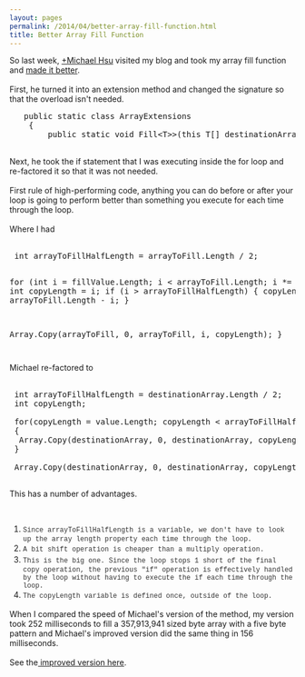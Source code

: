 ```yaml
---
layout: pages
permalink: /2014/04/better-array-fill-function.html
title: Better Array Fill Function
---
```

So last week, <a class="g-profile" href="https://plus.google.com/113579231183226302374" target="_blank">+Michael Hsu</a>&nbsp;visited my blog and took my array fill function and <a href="https://github.com/mykohsu/Extensions/blob/master/ArrayExtensions.cs">made it better</a>.<br />
<br />
First, he turned it into an extension method and changed the signature so that the overload isn't needed. <br />
<pre >   public static class ArrayExtensions
    {
        public static void Fill&lt;T&gt;&gt;(this T[] destinationArray, params T[] value)
</pre>
<br />
Next, he took the if statement that I was executing inside the for loop and re-factored it so that it was not needed. <br />
<br />
First rule of high-performing code, anything you can do before or after your loop is going to perform better than something you execute for each time through the loop.<br />
<br />
Where I had<br />
<br />
<pre> int arrayToFillHalfLength = arrayToFill.Length / 2;

 for (int i = fillValue.Length; i &lt; arrayToFill.Length; i *= 2)
 {
  int copyLength = i;
  if (i &gt; arrayToFillHalfLength)
  {
   copyLength = arrayToFill.Length - i;
  }

  Array.Copy(arrayToFill, 0, arrayToFill, i, copyLength);
 }
</pre>
<pre></pre>
Michael re-factored to
<br />
<br />
<pre> int arrayToFillHalfLength = destinationArray.Length / 2;
 int copyLength;

 for(copyLength = value.Length; copyLength &lt; arrayToFillHalfLength; copyLength &lt;&lt;= 1)
 {
  Array.Copy(destinationArray, 0, destinationArray, copyLength, copyLength);
 }

 Array.Copy(destinationArray, 0, destinationArray, copyLength, destinationArray.Length - copyLength);

</pre>
This has a number of advantages.

<br />
<ol>
<li><span style="color: #333333; font-family: Consolas, Liberation Mono, Courier, monospace;"><span style="font-size: 12px; line-height: 18px;">Since arrayToFillHalfLength is a variable, we don't have to look up the array length property each time through the loop.</span></span></li>
<li><span style="color: #333333; font-family: Consolas, Liberation Mono, Courier, monospace;"><span style="font-size: 12px; line-height: 18px;">A bit shift operation is cheaper than a multiply operation.</span></span></li>
<li><span style="color: #333333; font-family: Consolas, Liberation Mono, Courier, monospace;"><span style="font-size: 12px; line-height: 18px;">This is the big one. Since the loop stops 1 short of the final copy operation, the previous "if" operation is effectively handled by the loop without having to execute the if each time through the loop.</span></span></li>
<li><span style="color: #333333; font-family: Consolas, Liberation Mono, Courier, monospace;"><span style="font-size: 12px; line-height: 18px;">The copyLength variable is defined once, outside of the loop.</span></span></li>
</ol>
When I compared the speed of Michael's version of the method, my version took 252 milliseconds to fill a&nbsp;357,913,941 sized byte array with a five byte pattern and Michael's improved version did the same thing in 156 milliseconds.<br />
<br />
See the<a href="https://github.com/mykohsu/Extensions/blob/master/ArrayExtensions.cs"> improved version here</a>.

<br />
